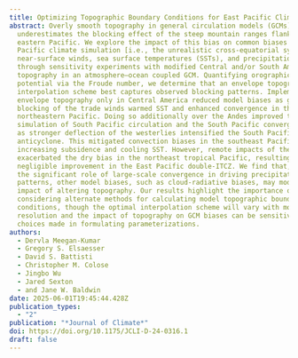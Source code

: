 ```yaml
---
title: Optimizing Topographic Boundary Conditions for East Pacific Climate Simulation
abstract: Overly smooth topography in general circulation models (GCMs)
  underestimates the blocking effect of the steep mountain ranges flanking the
  eastern Pacific. We explore the impact of this bias on common biases in
  Pacific climate simulation [i.e., the unrealistic cross-equatorial symmetry of
  near-surface winds, sea surface temperatures (SSTs), and precipitation]
  through sensitivity experiments with modified Central and/or South American
  topography in an atmosphere–ocean coupled GCM. Quantifying orographic blocking
  potential via the Froude number, we determine that an envelope topographic
  interpolation scheme best captures observed blocking patterns. Implementing
  envelope topography only in Central America reduced model biases as greater
  blocking of the trade winds warmed SST and enhanced convergence in the
  northeastern Pacific. Doing so additionally over the Andes improved the
  simulation of South Pacific circulation and the South Pacific convergence zone
  as stronger deflection of the westerlies intensified the South Pacific
  anticyclone. This mitigated convection biases in the southeast Pacific by
  increasing subsidence and cooling SST. However, remote impacts of the Andes
  exacerbated the dry bias in the northeast tropical Pacific, resulting in
  negligible improvement in the East Pacific double-ITCZ. We find that, due to
  the significant role of large-scale convergence in driving precipitation
  patterns, other model biases, such as cloud-radiative biases, may modulate the
  impact of altering topography. Our results highlight the importance of
  considering alternate methods for calculating model topographic boundary
  conditions, though the optimal interpolation scheme will vary with model
  resolution and the impact of topography on GCM biases can be sensitive to
  choices made in formulating parameterizations.
authors:
  - Dervla Meegan-Kumar
  - Gregory S. Elsaesser
  - David S. Battisti
  - Christopher M. Colose
  - Jingbo Wu
  - Jared Sexton
  - and Jane W. Baldwin
date: 2025-06-01T19:45:44.428Z
publication_types:
  - "2"
publication: "*Journal of Climate*"
doi: https://doi.org/10.1175/JCLI-D-24-0316.1
draft: false
---
```

